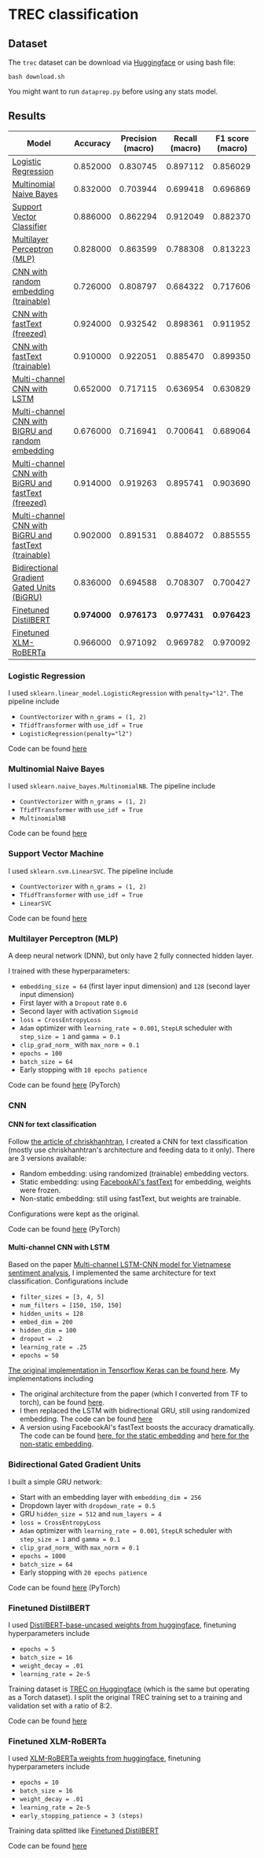 # TREC classification

## Dataset
The `trec` dataset can be download via [Huggingface](https://huggingface.co/datasets/trec) or using bash file:
```
bash download.sh
```

You might want to run `dataprep.py` before using any stats model.

## Results

| Model                                                                                 | Accuracy     | Precision (macro) | Recall (macro) | F1 score (macro) |
| ------------------------------------------------------------------------------------- | ------------ | ----------------- | -------------- | ---------------- |
| [Logistic Regression](#logistic-regression)                                           | 0.852000     | 0.830745          | 0.897112       | 0.856029         |
| [Multinomial Naive Bayes](#multinomial-naive-bayes)                                   | 0.832000     | 0.703944          | 0.699418       | 0.696869         |
| [Support Vector Classifier](#support-vector-machine)                                  | 0.886000     | 0.862294          | 0.912049       | 0.882370         |
| [Multilayer Perceptron (MLP)](#multilayer-perceptron-mlp)                             | 0.828000     | 0.863599          | 0.788308       | 0.813223         |
| [CNN with random embedding (trainable)](#cnn-for-text-classification)                 | 0.726000     | 0.808797          | 0.684322       | 0.717606         |
| [CNN with fastText (freezed)](#cnn-for-text-classification)                           | 0.924000     | 0.932542          | 0.898361       | 0.911952         |
| [CNN with fastText (trainable)](#cnn-for-text-classification)                         | 0.910000     | 0.922051          | 0.885470       | 0.899350         |
| [Multi-channel CNN with LSTM](#multi-channel-cnn-with-lstm)                           | 0.652000     | 0.717115          | 0.636954       | 0.630829         |
| [Multi-channel CNN with BIGRU and random embedding](#multi-channel-cnn-with-lstm)     | 0.676000     | 0.716941          | 0.700641       | 0.689064         |
| [Multi-channel CNN with BiGRU and fastText (freezed)](#multi-channel-cnn-with-lstm)   | 0.914000     | 0.919263          | 0.895741       | 0.903690         |
| [Multi-channel CNN with BiGRU and fastText (trainable)](#multi-channel-cnn-with-lstm) | 0.902000     | 0.891531          | 0.884072       | 0.885555         |
| [Bidirectional Gradient Gated Units (BiGRU)](#bidirectional-gated-gradient-units)     | 0.836000     | 0.694588          | 0.708307       | 0.700427         |
| [Finetuned DistilBERT](#finetuned-distilbert)                                         | **0.974000** | **0.976173**      | **0.977431**   | **0.976423**     |
| [Finetuned XLM-RoBERTa](#finetuned-xlm-roberta)                                       | 0.966000     | 0.971092          | 0.969782       | 0.970092         |

### Logistic Regression
I used `sklearn.linear_model.LogisticRegression` with `penalty="l2"`. The pipeline include
- `CountVectorizer` with `n_grams = (1, 2)`
- `TfidfTransformer` with `use_idf = True`
- `LogisticRegression(penalty="l2")`

Code can be found [here](code/ml-models/logistic_regression.py)

### Multinomial Naive Bayes
I used `sklearn.naive_bayes.MultinomialNB`. The pipeline include
- `CountVectorizer` with `n_grams = (1, 2)`
- `TfidfTransformer` with `use_idf = True`
- `MultinomialNB`

Code can be found [here](code/ml-models/naive_bayes.py)

### Support Vector Machine
I used `sklearn.svm.LinearSVC`. The pipeline include
- `CountVectorizer` with `n_grams = (1, 2)`
- `TfidfTransformer` with `use_idf = True`
- `LinearSVC`

Code can be found [here](code/ml-models/svm.py)

### Multilayer Perceptron (MLP)
A deep neural network (DNN), but only have 2 fully connected hidden layer.

I trained with these hyperparameters:
- `embedding_size = 64` (first layer input dimension) and `128` (second layer input dimension)
- First layer with a `Dropout` rate `0.6`
- Second layer with activation `Sigmoid`
- `loss = CrossEntropyLoss`
- `Adam` optimizer with `learning_rate = 0.001`, `StepLR` scheduler with `step_size = 1` and `gamma = 0.1`
- `clip_grad_norm_` with `max_norm = 0.1`
- `epochs = 100`
- `batch_size = 64`
- Early stopping with `10 epochs patience`

Code can be found [here](code/deep-learning/mlp-classification.ipynb) (PyTorch)

### CNN

#### CNN for text classification
Follow [the article of chriskhanhtran](https://chriskhanhtran.github.io/posts/cnn-sentence-classification/), I created a CNN for text classification (mostly use chriskhanhtran's architecture and feeding data to it only). There are 3 versions available:
- Random embedding: using randomized (trainable) embedding vectors.
- Static embedding: using [FacebookAI's fastText](https://fasttext.cc/) for embedding, weights were frozen.
- Non-static embedding: still using fastText, but weights are trainable.

Configurations were kept as the original.

Code can be found [here](code/deep-learning/CNN-classification.ipynb) (PyTorch)

#### Multi-channel CNN with LSTM
Based on the paper [Multi-channel LSTM-CNN model for Vietnamese sentiment analysis](https://www.researchgate.net/publication/321259272_Multi-channel_LSTM-CNN_model_for_Vietnamese_sentiment_analysis), I implemented the same architecture for text classification. Configurations include
- `filter_sizes = [3, 4, 5]`
- `num_filters = [150, 150, 150]`
- `hidden_units = 128`
- `embed_dim = 200`
- `hidden_dim = 100`
- `dropout = .2`
- `learning_rate = .25`
- `epochs = 50`

[The original implementation in Tensorflow Keras can be found here](https://github.com/ntienhuy/MultiChannel). My implementations including
- The original architecture from the paper (which I converted from TF to torch), can be found [here](code/deep-learning/multichannel-cnn-lstm/CNN-LSTM.ipynb).
- I then replaced the LSTM with bidirectional GRU, still using randomized embedding. The code can be found [here](code/deep-learning/multichannel-cnn-lstm/CNN-BiGRU.ipynb)
- A version using FacebookAI's fastText boosts the accuracy dramatically. The code can be found [here, for the static embedding](code/deep-learning/multichannel-cnn-lstm/CNN-BiGRU-fasttext-freezed.ipynb) and [here for the non-static embedding](code/deep-learning/multichannel-cnn-lstm/CNN-BiGRU-fasttext-trainable.ipynb).

### Bidirectional Gated Gradient Units
I built a simple GRU network:
- Start with an embedding layer with `embedding_dim = 256`
- Dropdown layer with `dropdown_rate = 0.5`
- GRU `hidden_size = 512` and `num_layers = 4`
- `loss = CrossEntropyLoss`
- `Adam` optimizer with `learning_rate = 0.001`, `StepLR` scheduler with `step_size = 1` and `gamma = 0.1`
- `clip_grad_norm_` with `max_norm = 0.1`
- `epochs = 1000`
- `batch_size = 64`
- Early stopping with `20 epochs patience`

Code can be found [here](code/deep-learning/bigru-classification.ipynb) (PyTorch)

### Finetuned DistilBERT
I used [DistilBERT-base-uncased weights from huggingface](https://huggingface.co/distilbert-base-uncased), finetuning hyperparameters include
- `epochs = 5`
- `batch_size = 16`
- `weight_decay = .01`
- `learning_rate = 2e-5`

Training dataset is [TREC on Huggingface](https://huggingface.co/datasets/trec) (which is the same but operating as a Torch dataset). I split the original TREC training set to a training and validation set with a ratio of 8:2.

Code can be found [here](code/deep-learning/BERT-based-classification.ipynb)

### Finetuned XLM-RoBERTa
I used [XLM-RoBERTa weights from huggingface](https://huggingface.co/xlm-roberta-base), finetuning hyperparameters include
- `epochs = 10`
- `batch_size = 16`
- `weight_decay = .01`
- `learning_rate = 2e-5`
- `early_stopping_patience = 3 (steps)`

Training data splitted like [Finetuned DistilBERT](#finetuned-distilbert)

Code can be found [here](code/deep-learning/XLM-RoBERTa-based-classification.ipynb)